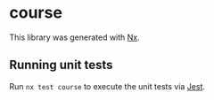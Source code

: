 # course

This library was generated with [Nx](https://nx.dev).

## Running unit tests

Run `nx test course` to execute the unit tests via [Jest](https://jestjs.io).
